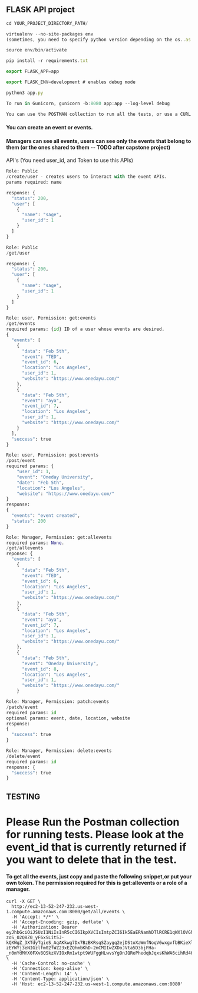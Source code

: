 ## FLASK API project

```javascript
cd YOUR_PROJECT_DIRECTORY_PATH/

virtualenv --no-site-packages env
(sometimes, you need to specify python version depending on the os..as --python=python3) 

source env/bin/activate

pip install -r requirements.txt

export FLASK_APP=app

export FLASK_ENV=development # enables debug mode

python3 app.py 

To run in Gunicorn, gunicorn -b:8080 app:app --log-level debug

You can use the POSTMAN collection to run all the tests, or use a CURL example at the bottom of this document.
```

#### You can create an event or events.
#### Managers can see all events, users can see only the events that belong to them (or the ones shared to them -- TODO after capstone project) 



API's (You need user_id, and Token to use this APIs)
```python
Role: Public
/create/user - creates users to interact with the event APIs.
params required: name

response: {
  "status": 200,
  "user": [
    {
      "name": "sage",
      "user_id": 1
    }
  ]
}
```
```python
Role: Public
/get/user

response: {
  "status": 200,
  "user": [
    {
      "name": "sage",
      "user_id": 1
    }
  ]
}
```

```python
Role: user, Permission: get:events
/get/events
required params: {id} ID of a user whose events are desired.
{
  "events": [
    {
      "data": "Feb 5th",
      "event": "TED",
      "event_id": 6,
      "location": "Los Angeles",
      "user_id": 1,
      "website": "https://www.onedayu.com/"
    },
    {
      "data": "Feb 5th",
      "event": "aya",
      "event_id": 7,
      "location": "Los Angeles",
      "user_id": 1,
      "website": "https://www.onedayu.com/"
    }
  ],
  "success": true
}

```
```python
Role: user, Permission: post:events
/post/event
required params: {   
	"user_id": 1,
	"event": "Oneday University",
	"date": "Feb 5th",
	"location": "Los Angeles",
	"website": "https://www.onedayu.com/"
}
response:
{
  "events": "event created",
  "status": 200
}
```
```python
Role: Manager, Permission: get:allevents
required params: None. 
/get/allevents
reponse: {
  "events": [
    {
      "data": "Feb 5th",
      "event": "TED",
      "event_id": 6,
      "location": "Los Angeles",
      "user_id": 1,
      "website": "https://www.onedayu.com/"
    },
    {
      "data": "Feb 5th",
      "event": "aya",
      "event_id": 7,
      "location": "Los Angeles",
      "user_id": 1,
      "website": "https://www.onedayu.com/"
    },
    {
      "data": "Feb 5th",
      "event": "Oneday University",
      "event_id": 8,
      "location": "Los Angeles",
      "user_id": 1,
      "website": "https://www.onedayu.com/"
    }
```
```python
Role: Manager, Permission: patch:events
/patch/event
required params: id
optional params: event, date, location, website
response:
{
  "success": true
}

```
```python
Role: Manager, Permission: delete:events
/delete/event
required params: id 
response: {
  "success": true
}
```

## TESTING 
# Please Run the Postman collection for running tests. Please look at the event_id that is currently returned if you want to delete that in the test. 

#### To get all the events, just copy and paste the following snippet,or put your own token. The permission required for this is get:allevents or a role of a manager.

```
curl -X GET \
  http://ec2-13-52-247-232.us-west-1.compute.amazonaws.com:8080/get/all/events \
  -H 'Accept: */*' \
  -H 'Accept-Encoding: gzip, deflate' \
  -H 'Authorization: Bearer eyJhbGciOiJSUzI1NiIsInR5cCI6IkpXVCIsImtpZCI6Ik5EaERNamhDTlRCRE1qWXlOVGhDTXpBM1JqWXdSRGxFTjBZME1ETkdOVEE1TkVFeE0wRkdOQSJ9.eyJpc3MiOiJodHRwczovL2Rldi0tYzl5OWNhOS5hdXRoMC5jb20vIiwic3ViIjoiZ29vZ2xlLW9hdXRoMnwxMTQ5MjE3MjU3NTE4MTA0MzA1MTIiLCJhdWQiOlsiZXZlbnQiLCJodHRwczovL2Rldi0tYzl5OWNhOS5hdXRoMC5jb20vdXNlcmluZm8iXSwiaWF0IjoxNTc5ODIwNTk3LCJleHAiOjE1Nzk5MDY5OTcsImF6cCI6IlhsZ1V0bVgxSDQ4dm1LZXlSTjdnMFNTaWluMTdGUWtpIiwic2NvcGUiOiJvcGVuaWQgcHJvZmlsZSBlbWFpbCIsInBlcm1pc3Npb25zIjpbImRlbGV0ZTpldmVudHMiLCJnZXQ6YWxsZXZlbnRzIiwiZ2V0OmV2ZW50cyIsInBhdGNoOmV2ZW50cyIsInBvc3Q6ZXZlbnRzIl19.I8VNNBTQ63Z0lDTFpIjKy009p_M7CXSOhrV_34tw1nMFMRcaypqRTx1c4WLiFp2LEf0a6-zoS_02Q8Z0_yF6xSLit5J-kQXWgZ_3XTdyTgieS_AqAKkwg7Dx7BzBKRsqSZaygq2ejDStoXaWmfNoqV6wxgvfbBKieXl-zEYWYj3eNIGzlfm02fWZ23xEZQhmbKhD-2mCMIIwZXDoJVta5D3bjFHa-_n0mYdMYX0FXv8QSkzXVIOxRm1wtpt9WUFggHLwvsYgOnJQRePhedqbJqxsKhWA6cihRd4HiXTQYtOzhLs7ff6_g13A22L2HwcdBXhMEbLerzRVJuLJ_Sqjpw' \
  -H 'Cache-Control: no-cache' \
  -H 'Connection: keep-alive' \
  -H 'Content-Length: 14' \
  -H 'Content-Type: application/json' \
  -H 'Host: ec2-13-52-247-232.us-west-1.compute.amazonaws.com:8080' 
  ```
  
